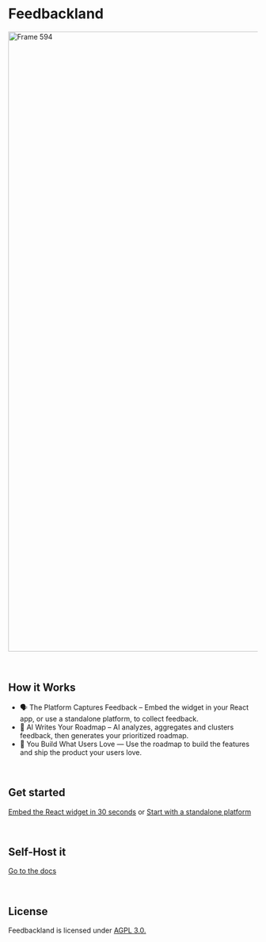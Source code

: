 # Feedbackland

<img width="2473" height="1251" alt="Frame 594" src="https://github.com/user-attachments/assets/854cf13d-57d7-4434-9b90-29605ceb7012" />

&nbsp;

## How it Works

- 🗣️ The Platform Captures Feedback – Embed the widget in your React app, or use a standalone platform, to collect feedback.
- 🤖 AI Writes Your Roadmap – AI analyzes, aggregates and clusters feedback, then generates your prioritized roadmap.
- 🚀 You Build What Users Love — Use the roadmap to build the features and ship the product your users love.

&nbsp;
&nbsp;
&nbsp;

## Get started

[Embed the React widget in 30 seconds](http://feedbackland.com/#embed) or [Start with a standalone platform](https://get-started.feedbackland.com/)

&nbsp;
&nbsp;
&nbsp;

## Self-Host it

[Go to the docs](https://github.com/feedbackland/feedbackland/blob/main/SELFHOSTING.md)

&nbsp;
&nbsp;
&nbsp;

## License

Feedbackland is licensed under [AGPL 3.0.](https://github.com/feedbackland/feedbackland?tab=AGPL-3.0-1-ov-file)
